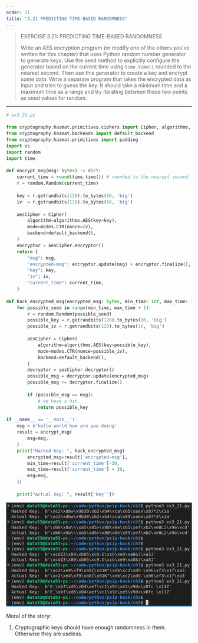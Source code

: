 ```yaml
---
order: 21
title: "3.21 PREDICTING TIME-BASED RANDOMNESS"
---
```


> EXERCISE 3.21: PREDICTING TIME-BASED RANDOMNESS
> 
> Write an AES encryption program (or modify one of the others you've written 
> for this chapter) that uses Python random number generator to generate keys. 
> Use the seed method to explicitly configure the generator based on the current 
> time using `time.time()` rounded to the nearest second. Then use this generator
> to create a key and encrypt some data. Write a separate program that takes 
> the encrypted data as input and tries to guess the key. It should take a minimum 
> time and a maximum time as a range and try iterating between these two points as 
> seed values for random. 

--------------------------------

```python
# ex3_21.py 

from cryptography.hazmat.primitives.ciphers import Cipher, algorithms, modes
from cryptography.hazmat.backends import default_backend
from cryptography.hazmat.primitives import padding
import os
import random
import time 

def encrypt_msg(msg: bytes) -> dict: 
    current_time = round(time.time()) # rounded to the nearest second
    r = random.Random(current_time)

    key = r.getrandbits(128).to_bytes(16, 'big')
    iv  = r.getrandbits(128).to_bytes(16, 'big')
    
    aesCipher = Cipher(
        algorithm=algorithms.AES(key=key),
        mode=modes.CTR(nonce=iv),
        backend=default_backend(),
    )
    encryptor = aesCipher.encryptor() 
    return {
        "msg": msg, 
        "encrypted-msg": encryptor.update(msg) + encryptor.finalize(), 
        "key": key, 
        "iv": iv, 
        "current_time": current_time, 
    }

def hack_encrypted_msg(encrypted_msg: bytes, min_time: int, max_time: int, msg: bytes): 
    for possible_seed in range(min_time, max_time + 1): 
        r = random.Random(possible_seed)
        possible_key = r.getrandbits(128).to_bytes(16, 'big')
        possible_iv = r.getrandbits(128).to_bytes(16, 'big')

        aesCipher = Cipher(
            algorithm=algorithms.AES(key=possible_key),
            mode=modes.CTR(nonce=possible_iv),
            backend=default_backend(),
        )
        decryptor = aesCipher.decryptor() 
        possible_msg = decryptor.update(encrypted_msg)
        possible_msg += decryptor.finalize() 

        if (possible_msg == msg): 
            # we have a hit. 
            return possible_key 

if __name__ == '__main__': 
    msg = b'hello world how are you doing'
    result = encrypt_msg(
        msg=msg,
    )
    print("Hacked Key: ", hack_encrypted_msg(
        encrypted_msg=result['encrypted-msg'], 
        min_time=result['current_time']-30,
        max_time=result['current_time'] + 30, 
        msg=msg,
    ))

    print("Actual Key: ", result['key`'])

```

<img src="ex3_21_fig1.png">

Moral of the story: 
1. Cryptographic keys should have enough randomness in them. Otherwise they are useless. 